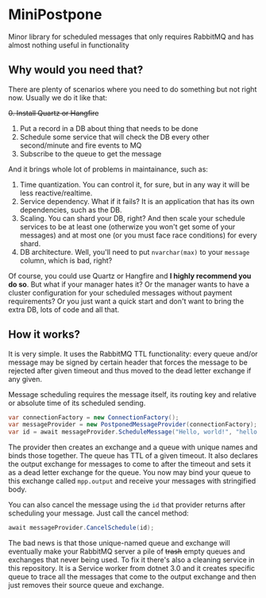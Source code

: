 # MiniPostpone
Minor library for scheduled messages that only requires RabbitMQ and has almost nothing useful in functionality

## Why would you need that?
There are plenty of scenarios where you need to do something but not right now. Usually we do it like that:

~~0. Install Quartz or Hangfire~~
1. Put a record in a DB about thing that needs to be done
2. Schedule some service that will check the DB every other second/minute and fire events to MQ
3. Subscribe to the queue to get the message

And it brings whole lot of problems in maintainance, such as:

1. Time quantization. You can control it, for sure, but in any way it will be less reactive/realtime.
2. Service dependency. What if it fails? It is an application that has its own dependencies, such as the DB.
3. Scaling. You can shard your DB, right? And then scale your schedule services to be at least one (otherwize you won't get some of your messages) and at most one (or you must face race conditions) for every shard.
4. DB architecture. Well, you'll need to put `nvarchar(max)` to your `message` column, which is bad, right?

Of course, you could use Quartz or Hangfire and **I highly recommend you do so**. But what if your manager hates it? Or the manager wants to have a cluster configuration for your scheduled messages without payment requirements? Or you just want a quick start and don't want to bring the extra DB, lots of code and all that.

## How it works?
It is very simple. It uses the RabbitMQ TTL functionality: every queue and/or message may be signed by certain header that forces the message to be rejected after given timeout and thus moved to the dead letter exchange if any given.

Message scheduling requires the message itself, its routing key and relative or absolute time of its scheduled sending.

```csharp
var connectionFactory = new ConnectionFactory();                        // From RabbitMQ.Client NuGet package
var messageProvider = new PostponedMessageProvider(connectionFactory);  // The provider itself
var id = await messageProvider.ScheduleMessage("Hello, world!", "hello.world", TimeSpan.FromMinutes(5));
```

The provider then creates an exchange and a queue with unique names and binds those together. The queue has TTL of a given timeout.
It also declares the output exchange for messages to come to after the timeout and sets it as a dead letter exchange for the queue.
You now may bind your queue to this exchange called `mpp.output` and receive your messages with stringified body.

You can also cancel the message using the `id` that provider returns after scheduling your message. Just call the cancel method:

```csharp
await messageProvider.CancelSchedule(id);
```

The bad news is that those unique-named queue and exchange will eventually make your RabbitMQ server a pile of ~~trash~~ empty queues and exchanges that never being used. To fix it there's also a cleaning service in this repository. It is a Service worker from dotnet 3.0 and it creates specific queue to trace all the messages that come to the output exchange and then just removes their source queue and exchange.
